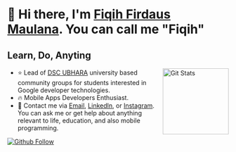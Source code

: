 # 👋 Hi there, I'm [Fiqih Firdaus Maulana](https://piqi.tech). You can call me "Fiqih"

## Learn, Do, Anyting

<a href="https://github.com/FiqSky"><img alt="Git Stats" src="https://github-readme-stats.vercel.app/api?username=FiqSky&include_all_commits=true&show_icons=true" align="right" height="150" /></a>

- ⭐️ Lead of [DSC UBHARA](https://dsc.community.dev/bhayangkara-university-of-surabaya)  university based community groups for students interested in Google developer technologies.
- 🔥 Mobile Apps Developers Enthusiast.
- 💬 Contact me via [Email](mailto:fiqihfm05@gmail.com), [LinkedIn](https://www.linkedin.com/in/fiqihfirdausmaulana/), or [Instagram](https://www.instagram.com/fiqsky02/). You can ask me or get help about anything relevant to life, education, and also mobile programming.

<a href="https://github.com/FiqSky">
  <img alt="Github Follow" src="https://img.shields.io/github/followers/fiqsky?label=FiqSky&style=social">
</a>
